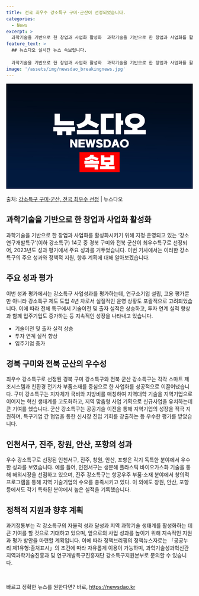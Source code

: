 ```yaml
---
title: 전국 최우수 강소특구 구미·군산이 선정되었습니다.
categories:
  - News
excerpt: >
  과학기술을 기반으로 한 창업과 사업화 활성화  과학기술을 기반으로 한 창업과 사업화를 활성화시키기 위해 지정…
feature_text: >
  ## 뉴스다오 실시간 뉴스 속보입니다.

  과학기술을 기반으로 한 창업과 사업화 활성화  과학기술을 기반으로 한 창업과 사업화를 활성화시키기 위해 지정…
image: '/assets/img/newsdao_breakingnews.jpg'
---
```


![뉴스다오 속보](/assets/img/newsdao_breakingnews.jpg)

<p>출처: <a href="https://newsdao.kr/4496" rel="dofollow">강소특구 구미·군산, 전국 최우수 선정</a> | 뉴스다오</p>

<h2 data-ke-size="size26">과학기술을 기반으로 한 창업과 사업화 활성화</h2>
<p data-ke-size="size16">과학기술을 기반으로 한 창업과 사업화를 활성화시키기 위해 지정·운영되고 있는 ‘강소 연구개발특구’(이하 강소특구) 14곳 중 경북 구미와 전북 군산이 최우수특구로 선정되어, 2023년도 성과 평가에서 주요 성과를 거두었습니다. 이번 기사에서는 이러한 강소특구의 주요 성과와 정책적 지원, 향후 계획에 대해 알아보겠습니다.</p>

<h2 data-ke-size="size26">주요 성과 평가</h2>
<p data-ke-size="size16">이번 성과 평가에서는 강소특구 사업성과를 평가하는데, 연구소기업 설립, 고용 평가뿐만 아니라 강소특구 제도 도입 4년 차로서 실질적인 운영 상황도 포괄적으로 고려되었습니다. 이에 따라 전체 특구에서 기술이전 및 출자 실적은 상승하고, 투자 연계 실적 향상과 함께 입주기업도 증가하는 등 지속적인 성장을 나타내고 있습니다.</p>
<ul>
    <li>기술이전 및 출자 실적 상승</li>
    <li>투자 연계 실적 향상</li>
    <li>입주기업 증가</li>
</ul>

<h2 data-ke-size="size26">경북 구미와 전북 군산의 우수성</h2>
<p data-ke-size="size16">최우수 강소특구로 선정된 경북 구미 강소특구와 전북 군산 강소특구는 각각 스마트 제조시스템과 친환경 전기차 부품소재를 중심으로 한 사업화를 성공적으로 이끌어냈습니다. 구미 강소특구는 지자체가 국비와 지방비를 매칭하여 지역대학 기술을 지역기업으로 이어지는 혁신 생태계를 고도화하고, 지역 맞춤형 사업 기획으로 신규사업을 유치하는데 큰 기여를 했습니다. 군산 강소특구는 공공기술 이전을 통해 지역기업의 성장을 적극 지원하며, 특구기업 간 협업을 통한 신시장 진입 기회를 창출하는 등 우수한 평가를 받았습니다.</p>

<h2 data-ke-size="size26">인천서구, 진주, 창원, 안산, 포항의 성과</h2>
<p data-ke-size="size16">우수 강소특구로 선정된 인천서구, 진주, 창원, 안산, 포항은 각기 독특한 분야에서 우수한 성과를 보였습니다. 예를 들어, 인천서구는 생분해 플라스틱 바이오가스화 기술을 통해 해외시장을 선점하고 있으며, 진주 강소특구는 항공우주 부품·소재 분야에서 창의적 프로그램을 통해 지역 기술기업의 수요를 충족시키고 있다. 이 외에도 창원, 안산, 포항 등에서도 각기 특화된 분야에서 높은 실적을 기록했습니다.</p>

<h2 data-ke-size="size26">정책적 지원과 향후 계획</h2>
<p data-ke-size="size16">과기정통부는 각 강소특구의 자율적 성과 달성과 지역 과학기술 생태계를 활성화하는 데 큰 기여를 할 것으로 기대하고 있으며, 앞으로의 사업 성과를 높이기 위해 지속적인 지원과 평가 방안을 마련할 계획입니다. 이에 따라 정책브리핑의 정책뉴스자료는 「공공누리 제1유형:출처표시」의 조건에 따라 자유롭게 이용이 가능하며, 과학기술성과혁신관 지역과학기술진흥과 및 연구개발특구진흥재단 강소특구지원본부로 문의할 수 있습니다.</p>
<p data-ke-size="size16">&nbsp;</p> 

빠르고 정확한 뉴스를 원한다면? 바로, <a href="https://newsdao.kr" rel="dofollow">https://newsdao.kr</a>


    
